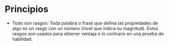 # Principios
- Todo son rasgos: Toda palabra o frase que defina las propiedades de algo es un rasgo con un número (nivel que indica su magnitud). Estos rasgos son usados para obtener ventaja o lo contrario en una prueba de habilidad.
